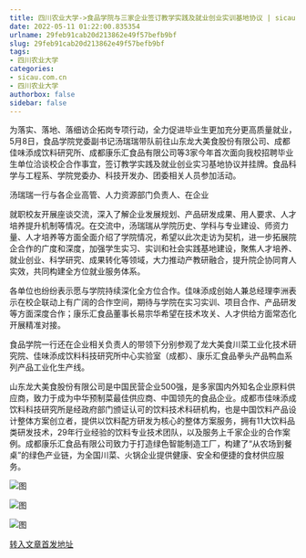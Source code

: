 ```yaml
---
title: 四川农业大学->食品学院与三家企业签订教学实践及就业创业实训基地协议 | sicau.com.cn
date: 2022-05-11 01:22:00.835354
urlname: 29feb91cab20d213862e49f57befb9bf
slug: 29feb91cab20d213862e49f57befb9bf
tags: 
- 四川农业大学
categories:
- sicau.com.cn
- 四川农业大学
authorbox: false
sidebar: false
---
```

为落实、落地、落细访企拓岗专项行动，全力促进毕业生更加充分更高质量就业，5月8日，食品学院党委副书记汤瑞瑞带队前往山东龙大美食股份有限公司、成都佳味添成饮料研究所、成都康乐汇食品有限公司等3家今年首次面向我校招聘毕业生单位洽谈校企合作事宜，签订教学实践及就业创业实习基地协议并挂牌。食品科学与工程系、学院党委办、科技开发办、团委相关人员参加活动。

汤瑞瑞一行与各企业高管、人力资源部门负责人、在企业
<!--more-->
就职校友开展座谈交流，深入了解企业发展规划、产品研发成果、用人要求、人才培养提升机制等情况。在交流中，汤瑞瑞从学院历史、学科与专业建设、师资力量、人才培养等方面全面介绍了学院情况，希望以此次走访为契机，进一步拓展院企合作的广度和深度，加强学生实习、实训和社会实践基地建设，聚焦人才培养、就业创业、科学研究、成果转化等领域，大力推动产教研融合，提升院企协同育人实效，共同构建全方位就业服务体系。

各单位也纷纷表示愿与学院持续深化全方位合作。佳味添成创始人兼总经理李洲表示在校企联动上有广阔的合作空间，期待与学院在实习实训、项目合作、产品研发等方面深度合作；康乐汇食品董事长易宗华希望在技术攻关、人才供给方面常态化开展精准对接。

食品学院一行还在企业相关负责人的带领下分别参观了龙大美食川菜工业化技术研究院、佳味添成饮料科技研究所中心实验室（成都）、康乐汇食品拳头产品鸭血系列产品工业化生产线。

山东龙大美食股份有限公司是中国民营企业500强，是多家国内外知名企业原料供应商，致力于成为中华预制菜最佳供应商、中国领先的食品企业。成都市佳味添成饮料科技研究所是经政府部门颁证认可的饮料技术科研机构，也是中国饮料产品设计整体方案创立者，提供以饮料配方研发为核心的整体方案服务，拥有11大饮料品类研发技术，29年行业经验的饮料专业技术团队，以及服务上千家企业的合作案例。成都康乐汇食品有限公司致力于打造绿色智能制造工厂，构建了“从农场到餐桌”的绿色产业链，为全国川菜、火锅企业提供健康、安全和便捷的食材供应服务。

![图](https://news.sicau.edu.cn/__local/3/A3/B2/3324BE30749900A629074010A01_573B424E_13C3F.png)

![图](https://news.sicau.edu.cn/__local/C/BB/5C/F00CDF7B83857862A39E08958B1_A60831BE_105F7.png)

![图](https://news.sicau.edu.cn/__local/F/AE/79/6823E5B25BA33AB638B5F9AFAD8_595CE613_13E77.png)

[转入文章首发地址](https://news.sicau.edu.cn/info/1078/67702.htm)